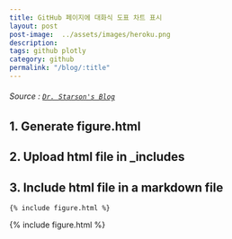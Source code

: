 ```yaml
---
title: GitHub 페이지에 대화식 도표 차트 표시
layout: post
post-image:  ../assets/images/heroku.png
description: 
tags: github plotly
category: github
permalink: "/blog/:title"
---
```



###### Source : [`Dr. Starson's Blog`](http://daplus.net/python-github-페이지에-대화식-도표-차트-html-파일-표시/)



## 1. Generate figure.html

<script src="https://gist.github.com/UC1973/7667a9c00b6f6f2e4edbd0b48e07eff9.js"></script>

## 2. Upload html file in _includes

## 3. Include html file in a markdown file
```
{% include figure.html %}
```
{% include figure.html %}